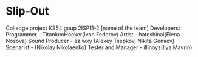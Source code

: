 # Slip-Out
Colledge project KS54 goup 2ISP11-2
[name of the team]
Developers:
    Programmer - TitaniumHocker(Ivan Fedorov)
    Artist - hateshinai(Elena Nosova)
    Sound Producer - ez.wxy (Alexey Tsepkov, Nikita Genaev)
    Scenarist -  (Nikolay Nikolaenko)
    Tester and Manager - illinoyz(Ilya Mavrin)
